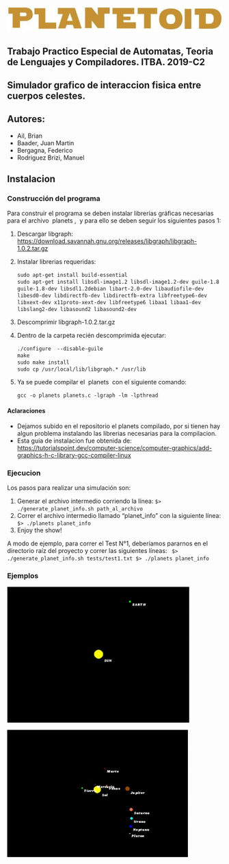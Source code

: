 ![Planetoid](imgs/planetoid.png)

## Trabajo Practico Especial de Automatas, Teoria de Lenguajes y Compiladores. ITBA. 2019-C2 
## Simulador grafico de interaccion fisica entre cuerpos celestes.</br>

## Autores: 
- Ail, Brian
- Baader, Juan Martin
- Bergagna, Federico
- Rodriguez Brizi, Manuel

## Instalacion

### Construcción del programa
Para construir el programa se deben instalar librerías gráficas
necesarias para el archivo ​ planets , ​ y para ello se deben seguir los
siguientes pasos 1:
1. Descargar libgraph: https://download.savannah.gnu.org/releases/libgraph/libgraph-1.0.2.tar.gz
2. Instalar librerias requeridas:

	```
	sudo apt-get install build-essential
	sudo apt-get install libsdl-image1.2 libsdl-image1.2-dev guile-1.8 guile-1.8-dev libsdl1.2debian libart-2.0-dev libaudiofile-dev libesd0-dev libdirectfb-dev libdirectfb-extra libfreetype6-dev libxext-dev x11proto-xext-dev libfreetype6 libaa1 libaa1-dev libslang2-dev libasound2 libasound2-dev
	```

3. Descomprimir libgraph-1.0.2.tar.gz
4. Dentro de la carpeta recién descomprimida ejecutar:

	```
	./configure​ ​ --disable-guile
	make
	sudo make install
	sudo cp /usr/local/lib/libgraph.* /usr/lib
	```

5. Ya se puede compilar el ​ planets ​ con el siguiente comando:
	```
	gcc -o planets planets.c -lgraph -lm -lpthread
	```

#### Aclaraciones

- Dejamos subido en el repositorio el planets compilado, por si tienen hay algun problema instalando las librerias necesarias para la compilacion.
- Esta guia de instalacion fue obtenida de: https://tutorialspoint.dev/computer-science/computer-graphics/add-graphics-h-c-library-gcc-compiler-linux

### Ejecucion

Los pasos para realizar una simulación son:
1. Generar el archivo intermedio corriendo la línea:
	``` $> ./generate_planet_info.sh path_al_archivo ```
2. Correr el archivo intermedio llamado “planet_info” con la siguiente línea:
	``` $> ./planets planet_info ```
3. Enjoy the show!

A modo de ejemplo, para correr el Test N°1, deberíamos pararnos en el
directorio raíz del proyecto y correr las siguientes líneas:
		``` 
			$> ./generate_planet_info.sh tests/test1.txt
			$> ./planets planet_info 
		```

### Ejemplos

![Ejemplo 1](imgs/example1.jpeg)

![Ejemplo 2](imgs/example2.jpeg)